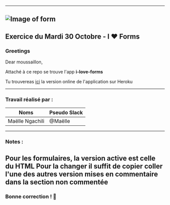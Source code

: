 
--------------------------------------------------
## ![Image of form](https://static1.squarespace.com/static/56e33390b6aa60415bb5ff39/5809fefde6f2e17965f5e1e7/5809ff17e6f2e17965f5e24c/1477056904764/Forms-button.jpg?format=300w)

## Exercice du Mardi 30 Octobre - I :heart: Forms

### Greetings

Dear moussaillon,

Attaché à ce repo se trouve l'app <strong>i-love-forms</strong>

Tu trouvereas [ici](https://i-luv-forms.herokuapp.com/) la version online de l'application sur Heroku

--------------------------------------------------
### Travail réalisé par :
Noms | Pseudo Slack
------------ | -------------
Maëlle Ngachili|@Maëlle
--------------------------------------------------
### Notes :
Pour les formulaires, la version active est celle du HTML
Pour la changer il suffit de copier coller l'une des autres version mises en commentaire dans la section non commentée
--------------------------------------------------
### Bonne correction ! :poop:
